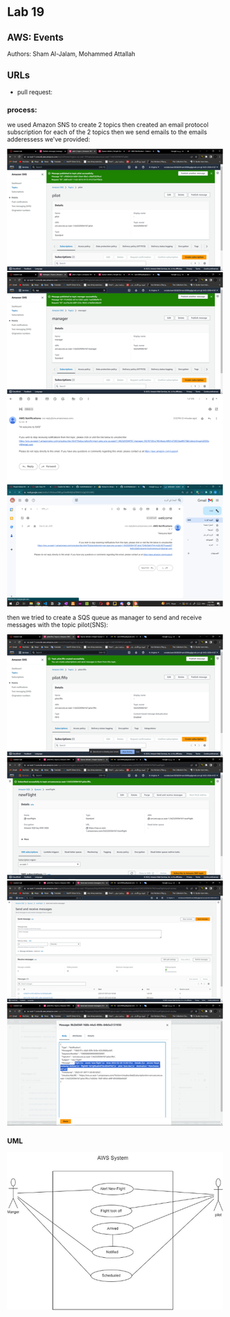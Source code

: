 # Lab 19
## AWS: Events
Authors: Sham Al-Jalam, Mohammed Attallah

## URLs

*  pull request: []()

### process:
we used Amazon SNS to create 2 topics then created an email protocol subscription for each of the 2 topics then we send emails to the emails adderessess we've provided:


![](./images/lab19-1.png)
![](./images/lab19-2.png)
![](./images/lab19-3.png)
![](./images/lab19-4.png)


then we tried to create a SQS queue as manager to send and receive messages with the topic pilot(SNS):

![](./images/lab19-5.png)
![](./images/lab19-6.png)
![](./images/lab19-7.png)
![](./images/lab19-8.png)

### UML
![](./images/lab19UML.jpg)

